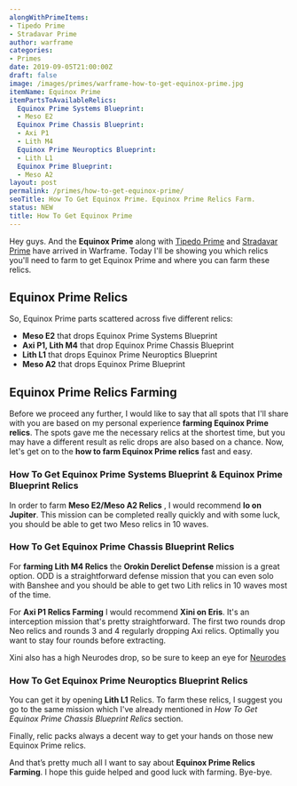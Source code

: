 ```yaml
---
alongWithPrimeItems:
- Tipedo Prime
- Stradavar Prime
author: warframe
categories:
- Primes
date: 2019-09-05T21:00:00Z
draft: false
image: /images/primes/warframe-how-to-get-equinox-prime.jpg
itemName: Equinox Prime
itemPartsToAvailableRelics:
  Equinox Prime Systems Blueprint:
  - Meso E2
  Equinox Prime Chassis Blueprint:
  - Axi P1
  - Lith M4
  Equinox Prime Neuroptics Blueprint:
  - Lith L1
  Equinox Prime Blueprint:
  - Meso A2
layout: post
permalink: /primes/how-to-get-equinox-prime/
seoTitle: How To Get Equinox Prime. Equinox Prime Relics Farm.
status: NEW
title: How To Get Equinox Prime
---
```

<p>Hey guys. And the <strong>Equinox Prime</strong> along with <a href="/primes/how-to-get-tipedo-prime/" title="How To Get Tipedo Prime">Tipedo Prime</a> and <a href="/primes/how-to-get-stradavar-prime/" title="How To Get Stradavar Prime">Stradavar Prime</a> have arrived in Warframe. Today I'll be showing you which relics you'll need to farm to get Equinox Prime and where you can farm these relics.</p><!--more--> <h2>Equinox Prime Relics</h2> <p>So, Equinox Prime parts scattered across five different relics:</p> <ul>  <li> <b>Meso E2</b> that drops Equinox Prime Systems Blueprint </li>  <li> <b>Axi P1, Lith M4</b> that drop Equinox Prime Chassis Blueprint </li>  <li> <b>Lith L1</b> that drops Equinox Prime Neuroptics Blueprint </li>  <li> <b>Meso A2</b> that drops Equinox Prime Blueprint </li>  </ul> <h2>Equinox Prime Relics Farming</h2> <p>Before we proceed any further, I would like to say that all spots that I'll share with you are based on my personal experience <strong>farming Equinox Prime relics</strong>. The spots gave me the necessary relics at the shortest time, but you may have a different result as relic drops are also based on a chance. Now, let's get on to the <strong>how to farm Equinox Prime relics</strong> fast and easy.</p>  <h3>How To Get Equinox Prime Systems Blueprint &amp; Equinox Prime Blueprint Relics</h3>    <p>In order to farm <b>Meso E2/Meso A2 Relics</b> , I would recommend <b>Io on Jupiter</b>. This mission can be completed really quickly and with some luck, you should be able to get two Meso relics in 10 waves.</p>       <h3>How To Get Equinox Prime Chassis Blueprint Relics</h3>    <p>For <strong>farming Lith M4 Relics</strong> the <b>Orokin Derelict Defense</b> mission is a great option. ODD is a straightforward defense mission that you can even solo with Banshee and you should be able to get two Lith relics in 10 waves most of the time.</p>        <p>For <b>Axi P1 Relics Farming</b> I would recommend <b>Xini on Eris</b>. It's an interception mission that's pretty straightforward. The first two rounds drop Neo relics and rounds 3 and 4 regularly dropping Axi relics. Optimally you want to stay four rounds before extracting.</p> <p>Xini also has a high Neurodes drop, so be sure to keep an eye for <a href="/warframe-neurodes-farming/" title="Warframe Neurodes Farming">Neurodes</a></p>       <h3>How To Get Equinox Prime Neuroptics Blueprint Relics</h3>    <p>   You    can get it by opening <b>Lith L1</b> Relics. To farm these relics, I suggest you go to the same mission which I've already mentioned in <em>How To Get Equinox Prime Chassis Blueprint Relics</em> section.</p>     <p>Finally, relic packs always a decent way to get your hands on those new Equinox Prime relics.</p> <p>And that’s pretty much all I want to say about <strong>Equinox Prime Relics Farming</strong>. I hope this guide helped and good luck with farming. Bye-bye.</p>